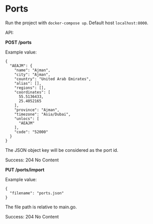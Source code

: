 # Ports

Run the project with `docker-compose up`. Default host `localhost:8000`.

API:

**POST /ports**

Example value:
```
{
  "AEAJM": {
    "name": "Ajman",
    "city": "Ajman",
    "country": "United Arab Emirates",
    "alias": [],
    "regions": [],
    "coordinates": [
      55.5136433,
      25.4052165
    ],
    "province": "Ajman",
    "timezone": "Asia/Dubai",
    "unlocs": [
      "AEAJM"
    ],
    "code": "52000"
  }
}
```
The JSON object key will be considered as the port id.

Success: 204 No Content


**PUT /ports/import**

Example value:
```
{
  "filename": "ports.json"
}
```
The file path is relative to main.go.

Success: 204 No Content

